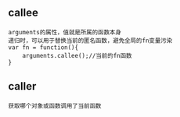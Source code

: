 ## callee
    arguments的属性，值就是所属的函数本身
    递归时，可以用于替换当前的匿名函数，避免全局的fn变量污染
    var fn = function(){
        arguments.callee();//当前的fn函数
    }
## caller
    获取哪个对象或函数调用了当前函数